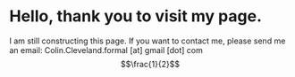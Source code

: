# Hello, thank you to visit my page.

I am still constructing this page. If you want to contact me, please send me an email:
Colin.Cleveland.formal [at] gmail [dot] com
$$\frac{1}{2}$$
